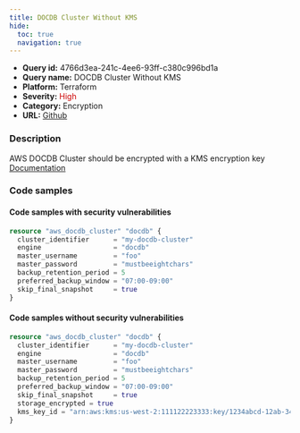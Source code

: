 ```yaml
---
title: DOCDB Cluster Without KMS
hide:
  toc: true
  navigation: true
---
```


<style>
  .highlight .hll {
    background-color: #ff171742;
  }
  .md-content {
    max-width: 1100px;
    margin: 0 auto;
  }
</style>

-   **Query id:** 4766d3ea-241c-4ee6-93ff-c380c996bd1a
-   **Query name:** DOCDB Cluster Without KMS
-   **Platform:** Terraform
-   **Severity:** <span style="color:#C00">High</span>
-   **Category:** Encryption
-   **URL:** [Github](https://github.com/Checkmarx/kics/tree/master/assets/queries/terraform/aws/docdb_cluster_without_kms)

### Description
AWS DOCDB Cluster should be encrypted with a KMS encryption key<br>
[Documentation](https://registry.terraform.io/providers/hashicorp/aws/latest/docs/resources/docdb_cluster#kms_key_id)

### Code samples
#### Code samples with security vulnerabilities
```tf title="Postitive test num. 1 - tf file" hl_lines="1"
resource "aws_docdb_cluster" "docdb" {
  cluster_identifier      = "my-docdb-cluster"
  engine                  = "docdb"
  master_username         = "foo"
  master_password         = "mustbeeightchars"
  backup_retention_period = 5
  preferred_backup_window = "07:00-09:00"
  skip_final_snapshot     = true
}

```


#### Code samples without security vulnerabilities
```tf title="Negative test num. 1 - tf file"
resource "aws_docdb_cluster" "docdb" {
  cluster_identifier      = "my-docdb-cluster"
  engine                  = "docdb"
  master_username         = "foo"
  master_password         = "mustbeeightchars"
  backup_retention_period = 5
  preferred_backup_window = "07:00-09:00"
  skip_final_snapshot     = true
  storage_encrypted = true
  kms_key_id = "arn:aws:kms:us-west-2:111122223333:key/1234abcd-12ab-34cd-56ef-1234567890ab"
}

```
